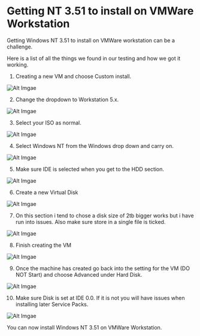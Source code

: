 # **Getting NT 3.51 to install on VMWare Workstation**

Getting Windows NT 3.51 to install on VMWare workstation can be a challenge.

Here is a list of all the things we found in our testing and how we got it working.

1. Creating a new VM and choose Custom install.

![Alt Imgae](Images/VMWare/1a.png)

2. Change the dropdown to Workstation 5.x.

![Alt Imgae](Images/VMWare/2a.png)

3. Select your ISO as normal.

![Alt Imgae](Images/VMWare/3a.png)

4. Select Windows NT from the Windows drop down and carry on.

![Alt Imgae](Images/VMWare/4a.png)

5. Make sure IDE is selected when you get to the HDD section.

![Alt Imgae](Images/VMWare/5a.png)

6. Create a new Virtual Disk

![Alt Imgae](Images/VMWare/6a.png)

7. On this section i tend to chose a disk size of 2tb bigger works but i have run into issues.  Also make sure store in a single file is ticked.

![Alt Imgae](Images/VMWare/7a.png)

8. Finish creating the VM

![Alt Imgae](Images/VMWare/8a.png)

9. Once the machine has created go back into the setting for the VM (DO NOT Start) and choose Advanced under Hard Disk.

![Alt Imgae](Images/VMWare/9a.png)

10. Make sure Disk is set at IDE 0.0.  If it is not you will have issues when installing later Service Packs.

![Alt Imgae](Images/VMWare/10a.png)

You can now install Windows NT 3.51 on VMWare Workstation.